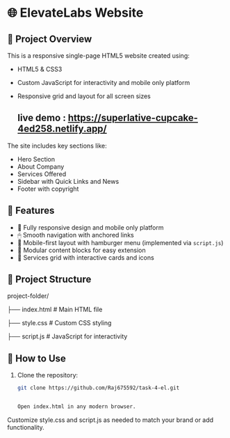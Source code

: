 # 🌐 ElevateLabs Website



## 📄 Project Overview

This is a responsive single-page HTML5 website created using:

- HTML5 & CSS3
- Custom JavaScript for interactivity and mobile only platform
- Responsive grid and layout for all screen sizes

  ## live demo : https://superlative-cupcake-4ed258.netlify.app/

The site includes key sections like:
- Hero Section
- About Company
- Services Offered
- Sidebar with Quick Links and News
- Footer with copyright

## 🚀 Features

- 🌟 Fully responsive design and mobile only platform
- 🖱 Smooth navigation with anchored links
- 📱 Mobile-first layout with hamburger menu (implemented via `script.js`)
- 🧩 Modular content blocks for easy extension
- 💼 Services grid with interactive cards and icons

## 📁 Project Structure

project-folder/

├── index.html # Main HTML file

├── style.css # Custom CSS styling

├── script.js # JavaScript for interactivity


## 🧰 How to Use

1. Clone the repository:
   ```bash
   git clone https://github.com/Raj675592/task-4-el.git


   Open index.html in any modern browser.

Customize style.css and script.js as needed to match your brand or add functionality.
